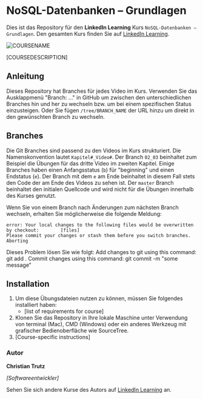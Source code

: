 # NoSQL-Datenbanken – Grundlagen

Dies ist das Repository für den **LinkedIn Learning** Kurs `NoSQL-Datenbanken – Grundlagen`. Den gesamten Kurs finden Sie auf [LinkedIn Learning][lil-course-url].

![COURSENAME][lil-thumbnail-url] 

[COURSEDESCRIPTION]

## Anleitung

Dieses Repository hat Branches für jedes Video im Kurs. Verwenden Sie das Ausklappmenü "Branch: ..." in GitHub um zwischen den unterschiedlichen Branches hin und her zu wechseln bzw. um bei einem spezifischen Status einzusteigen. Oder Sie fügen `/tree/BRANCH_NAME` der URL hinzu um direkt in den gewünschten Branch zu wechseln.

## Branches

Die Git Branches sind passend zu den Videos im Kurs strukturiert. Die Namenskonvention lautet `Kapitel#_Video#`. Der Branch `02_03` beinhaltet zum Beispiel die Übungen für das dritte Video im zweiten Kapitel. 
Einige Branches haben einen Anfangsstatus (`b`) für "beginning" und einen Endstatus (`e`). Der Branch mit dem `e` am Ende beinhaltet in diesem Fall stets den Code der am Ende des Videos zu sehen ist. Der `master` Branch beinhaltet den initialen Quellcode und wird nicht für die Übungen innerhalb des Kurses genutzt.

Wenn Sie von einem Branch nach Änderungen zum nächsten Branch wechseln, erhalten Sie möglicherweise die folgende Meldung:

```
error: Your local changes to the following files would be overwritten by checkout:        [files]
Please commit your changes or stash them before you switch branches.
Aborting
```

Dieses Problem lösen Sie wie folgt:
    Add changes to git using this command: git add .
    Commit changes using this command: git commit -m "some message"

## Installation

1. Um diese Übungsdateien nutzen zu können, müssen Sie folgendes installiert haben:
   - [list of requirements for course]
2. Klonen Sie das Repository in Ihre lokale Maschine unter Verwendung von terminal (Mac), CMD (Windows) oder ein anderes Werkzeug mit grafischer Bedienoberfläche wie SourceTree.
3. [Course-specific instructions]

### Autor

**Christian Trutz**

_[Softwareentwickler]_

Sehen Sie sich andere Kurse des Autors auf [LinkedIn Learning](https://www.linkedin.com/learning/instructors/christian-trutz) an.

[0]: # (Replace these placeholder URLs with actual course URLs)
[lil-course-url]: https://www.linkedin.com/learning/nosql-datenbanken-grundlagen/
[lil-thumbnail-url]: https://media.licdn.com/dms/image/D4E0DAQF8CojBkUYIig/learning-public-crop_675_1200/0/1722849534577?e=2147483647&v=beta&t=Z9HklzCOYvkp11F8QiG9G4_CqcaRldVIdrD0bTdZhFM
